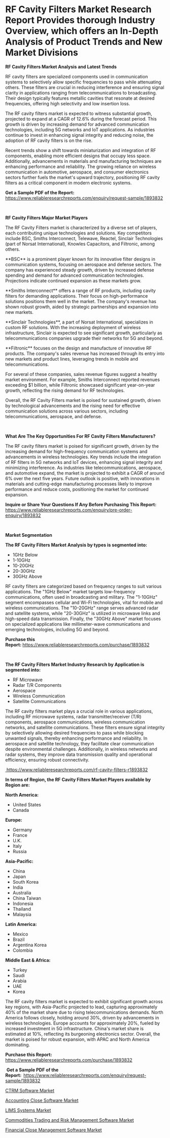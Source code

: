<p><h1>RF Cavity Filters Market Research Report Provides thorough Industry Overview, which offers an In-Depth Analysis of Product Trends and New Market Divisions</h1></p><p><strong>RF Cavity Filters Market Analysis and Latest Trends</strong></p>
<p><p>RF cavity filters are specialized components used in communication systems to selectively allow specific frequencies to pass while attenuating others. These filters are crucial in reducing interference and ensuring signal clarity in applications ranging from telecommunications to broadcasting. Their design typically features metallic cavities that resonate at desired frequencies, offering high selectivity and low insertion loss.</p><p>The RF cavity filters market is expected to witness substantial growth, projected to expand at a CAGR of 12.6% during the forecast period. This growth is driven by increasing demand for advanced communication technologies, including 5G networks and IoT applications. As industries continue to invest in enhancing signal integrity and reducing noise, the adoption of RF cavity filters is on the rise. </p><p>Recent trends show a shift towards miniaturization and integration of RF components, enabling more efficient designs that occupy less space. Additionally, advancements in materials and manufacturing techniques are enhancing performance and reliability. The growing reliance on wireless communication in automotive, aerospace, and consumer electronics sectors further fuels the market's upward trajectory, positioning RF cavity filters as a critical component in modern electronic systems.</p></p>
<p><strong>Get a Sample PDF of the Report:&nbsp;</strong> <a href="https://www.reliableresearchreports.com/enquiry/request-sample/1893832?utm_campaign=9&utm_medium=2&utm_source=Github&utm_content=ia&utm_term=06032025&utm_id=rf-cavity-filters">https://www.reliableresearchreports.com/enquiry/request-sample/1893832</a></p>
<p>&nbsp;</p>
<p><strong>RF Cavity Filters Major Market Players</strong></p>
<p><p>The RF Cavity Filters market is characterized by a diverse set of players, each contributing unique technologies and solutions. Key competitors include BSC, Smiths Interconnect, Telewave, Reactel, Sinclair Technologies (part of Norsat International), Knowles Capacitors, and Filtronic, among others.</p><p>**BSC** is a prominent player known for its innovative filter designs in communication systems, focusing on aerospace and defense sectors. The company has experienced steady growth, driven by increased defense spending and demand for advanced communication technologies. Projections indicate continued expansion as these markets grow.</p><p>**Smiths Interconnect** offers a range of RF products, including cavity filters for demanding applications. Their focus on high-performance solutions positions them well in the market. The company's revenue has shown robust growth, aided by strategic partnerships and expansion into new markets.</p><p>**Sinclair Technologies**, a part of Norsat International, specializes in custom RF solutions. With the increasing deployment of wireless infrastructure, Sinclair is expected to see significant growth, particularly as telecommunications companies upgrade their networks for 5G and beyond.</p><p>**Filtronic** focuses on the design and manufacture of innovative RF products. The company's sales revenue has increased through its entry into new markets and product lines, leveraging trends in mobile and telecommunications.</p><p>For several of these companies, sales revenue figures suggest a healthy market environment. For example, Smiths Interconnect reported revenues exceeding $1 billion, while Filtronic showcased significant year-on-year growth, reflecting the rising demand for RF technologies.</p><p>Overall, the RF Cavity Filters market is poised for sustained growth, driven by technological advancements and the rising need for effective communication solutions across various sectors, including telecommunications, aerospace, and defense.</p></p>
<p>&nbsp;</p>
<p><strong>What Are The Key Opportunities For RF Cavity Filters Manufacturers?</strong></p>
<p><p>The RF cavity filters market is poised for significant growth, driven by the increasing demand for high-frequency communication systems and advancements in wireless technologies. Key trends include the integration of RF filters in 5G networks and IoT devices, enhancing signal integrity and minimizing interference. As industries like telecommunications, aerospace, and automotive expand, the market is projected to exhibit a CAGR of around 6% over the next five years. Future outlook is positive, with innovations in materials and cutting-edge manufacturing processes likely to improve performance and reduce costs, positioning the market for continued expansion.</p></p>
<p><strong>Inquire or Share Your Questions If Any Before Purchasing This Report:</strong> <a href="https://www.reliableresearchreports.com/enquiry/pre-order-enquiry/1893832?utm_campaign=9&utm_medium=2&utm_source=Github&utm_content=ia&utm_term=06032025&utm_id=rf-cavity-filters">https://www.reliableresearchreports.com/enquiry/pre-order-enquiry/1893832</a></p>
<p>&nbsp;</p>
<p><strong>Market Segmentation</strong></p>
<p><strong>The RF Cavity Filters Market Analysis by types is segmented into:</strong></p>
<p><ul><li>1GHz Below</li><li>1-10GHz</li><li>10-20GHz</li><li>20-30GHz</li><li>30GHz Above</li></ul></p>
<p><p>RF cavity filters are categorized based on frequency ranges to suit various applications. The "1GHz Below" market targets low-frequency communications, often used in broadcasting and military. The "1-10GHz" segment encompasses cellular and Wi-Fi technologies, vital for mobile and wireless communications. The "10-20GHz" range serves advanced radar and satellite systems, while "20-30GHz" is utilized in microwave links and high-speed data transmission. Finally, the "30GHz Above" market focuses on specialized applications like millimeter-wave communications and emerging technologies, including 5G and beyond.</p></p>
<p><strong>Purchase this Report:&nbsp;</strong><a href="https://www.reliableresearchreports.com/purchase/1893832?utm_campaign=9&utm_medium=2&utm_source=Github&utm_content=ia&utm_term=06032025&utm_id=rf-cavity-filters">https://www.reliableresearchreports.com/purchase/1893832</a></p>
<p>&nbsp;</p>
<p><strong>The RF Cavity Filters Market Industry Research by Application is segmented into:</strong></p>
<p><ul><li>RF Microwave</li><li>Radar T/R Components</li><li>Aerospace</li><li>Wireless Communication</li><li>Satellite Communications</li></ul></p>
<p><p>The RF cavity filters market plays a crucial role in various applications, including RF microwave systems, radar transmitter/receiver (T/R) components, aerospace communications, wireless communication networks, and satellite communications. These filters ensure signal integrity by selectively allowing desired frequencies to pass while blocking unwanted signals, thereby enhancing performance and reliability. In aerospace and satellite technology, they facilitate clear communication despite environmental challenges. Additionally, in wireless networks and radar systems, they improve data transmission quality and operational efficiency, ensuring robust connectivity.</p></p>
<p><a href="https://www.reliableresearchreports.com/rf-cavity-filters-r1893832?utm_campaign=9&utm_medium=2&utm_source=Github&utm_content=ia&utm_term=06032025&utm_id=rf-cavity-filters">&nbsp;https://www.reliableresearchreports.com/rf-cavity-filters-r1893832</a></p>
<p><strong>In terms of Region, the RF Cavity Filters Market Players available by Region are:</strong></p>
<p>
    <p> <strong> North America: </strong>
        <ul>
            <li>United States</li>
            <li>Canada</li>
        </ul>
        </p> 
    <p> <strong> Europe: </strong>
        <ul>
            <li>Germany</li>
            <li>France</li>
            <li>U.K.</li>
            <li>Italy</li>
            <li>Russia</li>
        </ul>
        </p> 
    <p> <strong> Asia-Pacific: </strong>
        <ul>
            <li>China</li>
            <li>Japan</li>
            <li>South Korea</li>
            <li>India</li>
            <li>Australia</li>
            <li>China Taiwan</li>
            <li>Indonesia</li>
            <li>Thailand</li>
            <li>Malaysia</li>
        </ul>
        </p> 
    <p> <strong> Latin America: </strong>
        <ul>
            <li>Mexico</li>
            <li>Brazil</li>
            <li>Argentina Korea</li>
            <li>Colombia</li>
        </ul>
        </p> 
    <p> <strong> Middle East & Africa: </strong>
        <ul>
            <li>Turkey</li>
            <li>Saudi</li>
            <li>Arabia</li>
            <li>UAE</li>
            <li>Korea</li>
        </ul>
    </p>
    </p>
<p><p>The RF cavity filters market is expected to exhibit significant growth across key regions, with Asia-Pacific projected to lead, capturing approximately 40% of the market share due to rising telecommunications demands. North America follows closely, holding around 30%, driven by advancements in wireless technologies. Europe accounts for approximately 20%, fueled by increased investment in 5G infrastructure. China's market share is estimated at 10%, reflecting its burgeoning electronics sector. Overall, the market is poised for robust expansion, with APAC and North America dominating.</p></p>
<p><strong>Purchase this Report: </strong><a href="https://www.reliableresearchreports.com/purchase/1893832?utm_campaign=9&utm_medium=2&utm_source=Github&utm_content=ia&utm_term=06032025&utm_id=rf-cavity-filters">https://www.reliableresearchreports.com/purchase/1893832</a></p>
<p>&nbsp;<strong>Get a Sample PDF of the Report:&nbsp;&nbsp;</strong><a href="https://www.reliableresearchreports.com/enquiry/request-sample/1893832?utm_campaign=9&utm_medium=2&utm_source=Github&utm_content=ia&utm_term=06032025&utm_id=rf-cavity-filters">https://www.reliableresearchreports.com/enquiry/request-sample/1893832</a></p>
<p><strong></strong></p>
<p><p><a href="https://github.com/oshrykauraj7/Market-Research-Report-List-1/blob/main/ctrm-software-market.md?utm_campaign=9&utm_medium=2&utm_source=Github&utm_content=ia&utm_term=06032025&utm_id=rf-cavity-filters">CTRM Software Market</a></p><p><a href="https://github.com/wynonachirei9/Market-Research-Report-List-1/blob/main/accounting-close-software-market.md?utm_campaign=9&utm_medium=2&utm_source=Github&utm_content=ia&utm_term=06032025&utm_id=rf-cavity-filters">Accounting Close Software Market</a></p><p><a href="https://github.com/nacrehuipie/Market-Research-Report-List-1/blob/main/lims-systems-market.md?utm_campaign=9&utm_medium=2&utm_source=Github&utm_content=ia&utm_term=06032025&utm_id=rf-cavity-filters">LIMS Systems Market</a></p><p><a href="https://github.com/forgazerbyjt/Market-Research-Report-List-1/blob/main/commodities-trading-and-risk-management-software-market.md?utm_campaign=9&utm_medium=2&utm_source=Github&utm_content=ia&utm_term=06032025&utm_id=rf-cavity-filters">Commodities Trading and Risk Management Software Market</a></p><p><a href="https://github.com/merkinedry7b/Market-Research-Report-List-1/blob/main/financial-close-management-software-market.md?utm_campaign=9&utm_medium=2&utm_source=Github&utm_content=ia&utm_term=06032025&utm_id=rf-cavity-filters">Financial Close Management Software Market</a></p></p>
